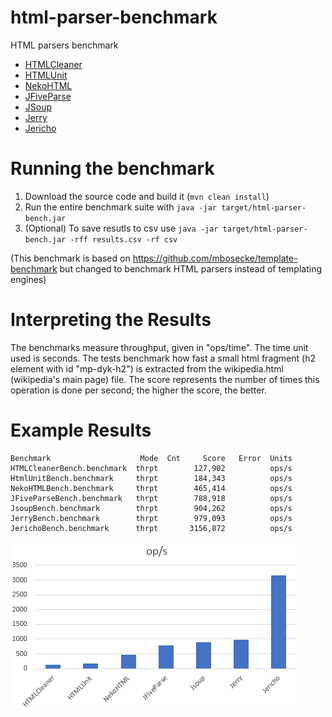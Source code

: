 html-parser-benchmark
================

HTML parsers benchmark

* [HTMLCleaner](http://htmlcleaner.sourceforge.net/)
* [HTMLUnit](https://github.com/HtmlUnit/htmlunit)
* [NekoHTML](http://nekohtml.sourceforge.net/)
* [JFiveParse](https://github.com/digitalfondue/jfiveparse)
* [JSoup](https://github.com/jhy/jsoup)
* [Jerry](https://github.com/oblac/jodd-lagarto)
* [Jericho](http://jericho.htmlparser.net/docs/index.html)

Running the benchmark
======================

1. Download the source code and build it (`mvn clean install`)
2. Run the entire benchmark suite with `java -jar target/html-parser-bench.jar`
3. (Optional) To save resutls to csv use  `java -jar target/html-parser-bench.jar -rff results.csv -rf csv`

(This benchmark is based on https://github.com/mbosecke/template-benchmark but changed to benchmark HTML parsers instead of templating engines)


Interpreting the Results
========================
The benchmarks measure throughput, given in "ops/time". The time unit used is seconds.
The tests benchmark how fast a small html fragment (h2 element with id "mp-dyk-h2") is extracted from the wikipedia.html (wikipedia's main page) file. 
The score represents the number of times this operation is done per second; the higher the score, the better.

Example Results
===============

```
Benchmark                    Mode  Cnt     Score   Error  Units
HTMLCleanerBench.benchmark  thrpt        127,902          ops/s
HtmlUnitBench.benchmark     thrpt        184,343          ops/s
NekoHTMLBench.benchmark     thrpt        465,414          ops/s
JFiveParseBench.benchmark   thrpt        788,918          ops/s
JsoupBench.benchmark        thrpt        904,262          ops/s
JerryBench.benchmark        thrpt        979,093          ops/s
JerichoBench.benchmark      thrpt       3156,872          ops/s
```

![Template Comparison](results.png)
